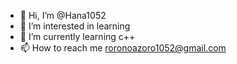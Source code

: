 - 👋 Hi, I’m @Hana1052
- 👀 I’m interested in learning 
- 🌱 I’m currently learning c++
- 📫 How to reach me roronoazoro1052@gmail.com

<!---
Hana1052/Hana1052 is a ✨ special ✨ repository because its `README.md` (this file) appears on your GitHub profile.
You can click the Preview link to take a look at your changes.
--->

